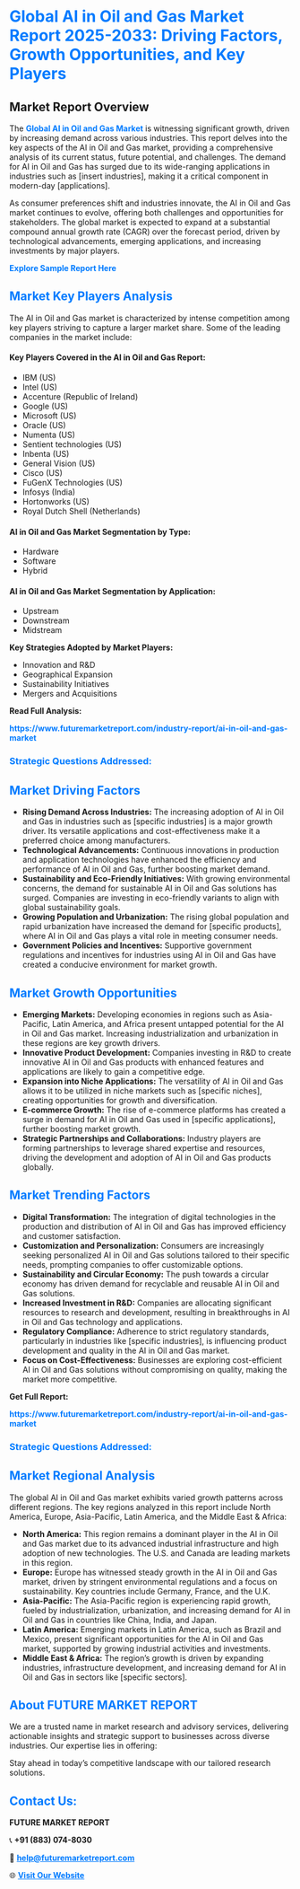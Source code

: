 <h1 style="color: #007BFF;">Global AI in Oil and Gas Market Report 2025-2033: Driving Factors, Growth Opportunities, and Key Players</h1>

<section id="overview">
<h2>Market Report Overview</h2>
<p>The <a href="https://www.futuremarketreport.com/industry-report/ai-in-oil-and-gas-market" style="color: #007BFF; text-decoration: none;"><strong>Global AI in Oil and Gas Market</strong></a> is witnessing significant growth, driven by increasing demand across various industries. This report delves into the key aspects of the AI in Oil and Gas market, providing a comprehensive analysis of its current status, future potential, and challenges. The demand for AI in Oil and Gas has surged due to its wide-ranging applications in industries such as [insert industries], making it a critical component in modern-day [applications].</p>
<p>As consumer preferences shift and industries innovate, the AI in Oil and Gas market continues to evolve, offering both challenges and opportunities for stakeholders. The global market is expected to expand at a substantial compound annual growth rate (CAGR) over the forecast period, driven by technological advancements, emerging applications, and increasing investments by major players.</p>
</section>

<section id="overview">
<p><a href="https://www.futuremarketreport.com/request-sample/reportId=54523" style="color: #007BFF; text-decoration: none;"><strong>Explore Sample Report Here</strong></a></p>
</section>

<section id="key-players">
<h2 style="color: #007BFF;">Market Key Players Analysis</h2>
<p>The AI in Oil and Gas market is characterized by intense competition among key players striving to capture a larger market share. Some of the leading companies in the market include:</p>
<h4>Key Players Covered in the AI in Oil and Gas Report:</h4>
<ul><li>IBM (US)</li><li>Intel (US)</li><li>Accenture (Republic of Ireland)</li><li>Google (US)</li><li>Microsoft (US)</li><li>Oracle (US)</li><li>Numenta (US)</li><li>Sentient technologies (US)</li><li>Inbenta (US)</li><li>General Vision (US)</li><li>Cisco (US)</li><li>FuGenX Technologies (US)</li><li>Infosys (India)</li><li>Hortonworks (US)</li><li>Royal Dutch Shell (Netherlands)</li></ul>
<h4>AI in Oil and Gas Market Segmentation by Type:</h4>
<ul><li>Hardware</li><li>Software</li><li>Hybrid</li></ul>

<h4>AI in Oil and Gas Market Segmentation by Application:</h4>
<ul><li>Upstream</li><li>Downstream</li><li>Midstream</li></ul>
<p><strong>Key Strategies Adopted by Market Players:</strong></p>
<ul>
<li>Innovation and R&D</li>
<li>Geographical Expansion</li>
<li>Sustainability Initiatives</li>
<li>Mergers and Acquisitions</li>
</ul>
</section>

<section>
<p><strong>Read Full Analysis: </strong></p><a href="https://www.futuremarketreport.com/industry-report/ai-in-oil-and-gas-market" style="color: #007BFF; text-decoration: none;"><strong>https://www.futuremarketreport.com/industry-report/ai-in-oil-and-gas-market</strong></a>
<h3 style="color: #007BFF;">Strategic Questions Addressed:</h3>
</section>

<section id="driving-factors">
<h2 style="color: #007BFF;">Market Driving Factors</h2>
<ul>
<li><strong>Rising Demand Across Industries:</strong> The increasing adoption of AI in Oil and Gas in industries such as [specific industries] is a major growth driver. Its versatile applications and cost-effectiveness make it a preferred choice among manufacturers.</li>
<li><strong>Technological Advancements:</strong> Continuous innovations in production and application technologies have enhanced the efficiency and performance of AI in Oil and Gas, further boosting market demand.</li>
<li><strong>Sustainability and Eco-Friendly Initiatives:</strong> With growing environmental concerns, the demand for sustainable AI in Oil and Gas solutions has surged. Companies are investing in eco-friendly variants to align with global sustainability goals.</li>
<li><strong>Growing Population and Urbanization:</strong> The rising global population and rapid urbanization have increased the demand for [specific products], where AI in Oil and Gas plays a vital role in meeting consumer needs.</li>
<li><strong>Government Policies and Incentives:</strong> Supportive government regulations and incentives for industries using AI in Oil and Gas have created a conducive environment for market growth.</li>
</ul>
</section>

<section id="growth-opportunities">
<h2 style="color: #007BFF;">Market Growth Opportunities</h2>
<ul>
<li><strong>Emerging Markets:</strong> Developing economies in regions such as Asia-Pacific, Latin America, and Africa present untapped potential for the AI in Oil and Gas market. Increasing industrialization and urbanization in these regions are key growth drivers.</li>
<li><strong>Innovative Product Development:</strong> Companies investing in R&D to create innovative AI in Oil and Gas products with enhanced features and applications are likely to gain a competitive edge.</li>
<li><strong>Expansion into Niche Applications:</strong> The versatility of AI in Oil and Gas allows it to be utilized in niche markets such as [specific niches], creating opportunities for growth and diversification.</li>
<li><strong>E-commerce Growth:</strong> The rise of e-commerce platforms has created a surge in demand for AI in Oil and Gas used in [specific applications], further boosting market growth.</li>
<li><strong>Strategic Partnerships and Collaborations:</strong> Industry players are forming partnerships to leverage shared expertise and resources, driving the development and adoption of AI in Oil and Gas products globally.</li>
</ul>
</section>

<section id="trending-factors">
<h2 style="color: #007BFF;">Market Trending Factors</h2>
<ul>
<li><strong>Digital Transformation:</strong> The integration of digital technologies in the production and distribution of AI in Oil and Gas has improved efficiency and customer satisfaction.</li>
<li><strong>Customization and Personalization:</strong> Consumers are increasingly seeking personalized AI in Oil and Gas solutions tailored to their specific needs, prompting companies to offer customizable options.</li>
<li><strong>Sustainability and Circular Economy:</strong> The push towards a circular economy has driven demand for recyclable and reusable AI in Oil and Gas solutions.</li>
<li><strong>Increased Investment in R&D:</strong> Companies are allocating significant resources to research and development, resulting in breakthroughs in AI in Oil and Gas technology and applications.</li>
<li><strong>Regulatory Compliance:</strong> Adherence to strict regulatory standards, particularly in industries like [specific industries], is influencing product development and quality in the AI in Oil and Gas market.</li>
<li><strong>Focus on Cost-Effectiveness:</strong> Businesses are exploring cost-efficient AI in Oil and Gas solutions without compromising on quality, making the market more competitive.</li>
</ul>
</section>

<section>
<p><strong>Get Full Report: </strong></p><a href="https://www.futuremarketreport.com/industry-report/ai-in-oil-and-gas-market" style="color: #007BFF; text-decoration: none;"><strong>https://www.futuremarketreport.com/industry-report/ai-in-oil-and-gas-market</strong></a>
<h3 style="color: #007BFF;">Strategic Questions Addressed:</h3>
</section>


<section id="regional-analysis">
<h2 style="color: #007BFF;">Market Regional Analysis</h2>
<p>The global AI in Oil and Gas market exhibits varied growth patterns across different regions. The key regions analyzed in this report include North America, Europe, Asia-Pacific, Latin America, and the Middle East & Africa:</p>
<ul>
<li><strong>North America:</strong> This region remains a dominant player in the AI in Oil and Gas market due to its advanced industrial infrastructure and high adoption of new technologies. The U.S. and Canada are leading markets in this region.</li>
<li><strong>Europe:</strong> Europe has witnessed steady growth in the AI in Oil and Gas market, driven by stringent environmental regulations and a focus on sustainability. Key countries include Germany, France, and the U.K.</li>
<li><strong>Asia-Pacific:</strong> The Asia-Pacific region is experiencing rapid growth, fueled by industrialization, urbanization, and increasing demand for AI in Oil and Gas in countries like China, India, and Japan.</li>
<li><strong>Latin America:</strong> Emerging markets in Latin America, such as Brazil and Mexico, present significant opportunities for the AI in Oil and Gas market, supported by growing industrial activities and investments.</li>
<li><strong>Middle East & Africa:</strong> The region’s growth is driven by expanding industries, infrastructure development, and increasing demand for AI in Oil and Gas in sectors like [specific sectors].</li>
</ul>
</section>

<footer>
<h2 style="color: #007BFF;">About FUTURE MARKET REPORT</h2>
<p>We are a trusted name in market research and advisory services, delivering actionable insights and strategic support to businesses across diverse industries. Our expertise lies in offering:</p>

<p>Stay ahead in today’s competitive landscape with our tailored research solutions.</p>

<h2 style="color: #007BFF;">Contact Us:</h2>
<p><strong>FUTURE MARKET REPORT</strong></p>
<p>📞 <strong>+91 (883) 074-8030</strong></p>
<p>📧 <strong><a href="mailto:help@futuremarketreport.com" style="color: #007BFF;">help@futuremarketreport.com</a></strong></p>
<p>🌐 <strong><a href="https://www.futuremarketreport.com/" style="color: #007BFF;">Visit Our Website</a></strong></p>
</footer>